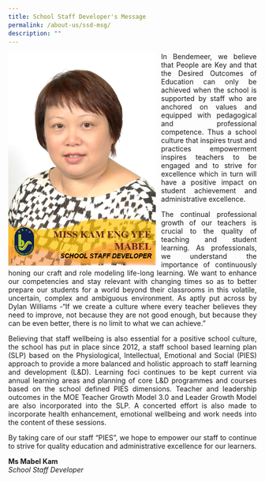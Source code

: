 ```yaml
---
title: School Staff Developer's Message
permalink: /about-us/ssd-msg/
description: ""
---
```

<p style="float:left; margin: 0 10px 0px 0">
<img src="/images/Aboutus/SSDM.png" alt="School Staff Developer" style="width:300px" /></p>

<p style="text-align:justify">
In Bendemeer, we believe that People are Key and that the Desired Outcomes of Education can only be achieved when the school is supported by staff who are anchored on values and equipped with pedagogical and professional competence. Thus a school culture that inspires trust and practices empowerment inspires teachers to be engaged and to strive for excellence which in turn will have a positive impact on student achievement and administrative excellence.</p>
<p style="text-align:justify">
The continual professional growth of our teachers is crucial to the quality of teaching and student learning. As professionals, we understand the importance of continuously honing our craft and role modeling life-long learning. We want to enhance our competencies and stay relevant with changing times so as to better prepare our students for a world beyond their classrooms in this volatile, uncertain, complex and ambiguous environment. As aptly put across by Dylan Williams -“If we create a culture where every teacher believes they need to improve, not because they are not good enough, but because they can be even better, there is no limit to what we can achieve.”</p>
<p style="text-align:justify">
Believing that staff well­being is also essential for a positive school culture, the school has put in place since 2012, a staff school based learning plan (SLP) based on the Physiological, Intellectual, Emotional and Social (PIES) approach to provide a more balanced and holistic approach to staff learning and development (L&D). Learning foci continues to be kept current via annual learning areas and planning of core L&D programmes and courses based on the school defined PIES dimensions. Teacher and leadership outcomes in the MOE Teacher Growth Model 3.0 and Leader Growth Model are also incorporated into the SLP. A concerted effort is also made to incorporate health enhancement, emotional well­being and work needs into the content of these sessions.</p>
<p style="text-align:justify">
By taking care of our staff “PIES”, we hope to empower our staff to continue to strive for quality education and administrative excellence for our learners.</p>

**Ms Mabel Kam** <br>
*School Staff Developer*